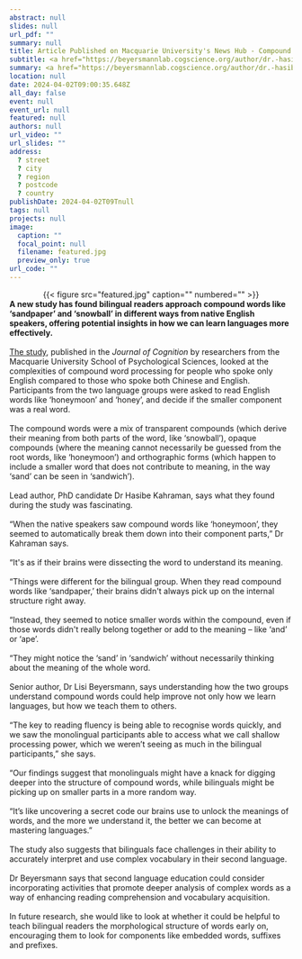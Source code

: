 ```yaml
---
abstract: null
slides: null
url_pdf: ""
summary: null
title: Article Published on Macquarie University's News Hub - Compound Words Could Hold a Key to Language Learning
subtitle: <a href="https://beyersmannlab.cogscience.org/author/dr.-hasibe-kahraman/" target="_blank">Dr. Hasibe Kahraman</a> and <a href="https://beyersmannlab.cogscience.org/author/dr.-elisabeth-lisi-beyersmann/" target="_blank">Dr. Lisi Beyersmann's</a> compound word research was featured on Macquarie University's News Hub (2 April 2024).
summary: <a href="https://beyersmannlab.cogscience.org/author/dr.-hasibe-kahraman/" target="_blank">Dr. Hasibe Kahraman</a> and <a href="https://beyersmannlab.cogscience.org/author/dr.-elisabeth-lisi-beyersmann/" target="_blank">Dr. Lisi Beyersmann's</a> compound word research was featured on Macquarie University's News Hub (2 April 2024).
location: null
date: 2024-04-02T09:00:35.648Z
all_day: false
event: null
event_url: null
featured: null
authors: null
url_video: ""
url_slides: ""
address:
  ? street
  ? city
  ? region
  ? postcode
  ? country
publishDate: 2024-04-02T09Tnull
tags: null
projects: null
image:
  caption: ""
  focal_point: null
  filename: featured.jpg
  preview_only: true
url_code: ""
---
```


<center>{{< figure src="featured.jpg" caption="" numbered="" >}}</center>
<strong>A new study has found bilingual readers approach compound words like ‘sandpaper’ and ‘snowball’ in different ways from native English speakers, offering potential insights in how we can learn languages more effectively.</strong>
<br/>
<br/>
<a href="https://journalofcognition.org/articles/10.5334/joc.350" target="_blank">The study</a>, published in the <em>Journal of Cognition</em> by researchers from the Macquarie University School of Psychological Sciences, looked at the complexities of compound word processing for people who spoke only English compared to those who spoke both Chinese and English. Participants from the two language groups were asked to read English words like ‘honeymoon’ and ‘honey’, and decide if the smaller component was a real word.
<br/>
<br/>
The compound words were a mix of transparent compounds (which derive their meaning from both parts of the word, like ‘snowball’), opaque compounds (where the meaning cannot necessarily be guessed from the root words, like ‘honeymoon’) and orthographic forms (which happen to include a smaller word that does not contribute to meaning, in the way ‘sand’ can be seen in ‘sandwich’).
<br/>
<br/>
Lead author, PhD candidate Dr Hasibe Kahraman, says what they found during the study was fascinating.
<br/>
<br/>
“When the native speakers saw compound words like ‘honeymoon’, they seemed to automatically break them down into their component parts,” Dr Kahraman says.
<br/>
<br/>
“It's as if their brains were dissecting the word to understand its meaning.
<br/>
<br/>
“Things were different for the bilingual group. When they read compound words like ‘sandpaper,’ their brains didn't always pick up on the internal structure right away.
<br/>
<br/>
“Instead, they seemed to notice smaller words within the compound, even if those words didn't really belong together or add to the meaning – like ‘and’ or ‘ape’.
<br/>
<br/>
“They might notice the ‘sand’ in ‘sandwich’ without necessarily thinking about the meaning of the whole word.
<br/>
<br/>
Senior author, Dr Lisi Beyersmann, says understanding how the two groups understand compound words could help improve not only how we learn languages, but how we teach them to others.
<br/>
<br/>
“The key to reading fluency is being able to recognise words quickly, and we saw the monolingual participants able to access what we call shallow processing power, which we weren’t seeing as much in the bilingual participants,” she says.
<br/>
<br/>
“Our findings suggest that monolinguals might have a knack for digging deeper into the structure of compound words, while bilinguals might be picking up on smaller parts in a more random way.
<br/>
<br/>
“It’s like uncovering a secret code our brains use to unlock the meanings of words, and the more we understand it, the better we can become at mastering languages.”
<br/>
<br/>
The study also suggests that bilinguals face challenges in their ability to accurately interpret and use complex vocabulary in their second language.
<br/>
<br/>
Dr Beyersmann says that second language education could consider incorporating activities that promote deeper analysis of complex words as a way of enhancing reading comprehension and vocabulary acquisition.
<br/>
<br/>
In future research, she would like to look at whether it could be helpful to teach bilingual readers the morphological structure of words early on, encouraging them to look for components like embedded words, suffixes and prefixes.

